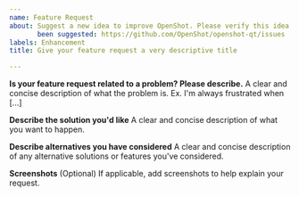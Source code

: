 ```yaml
---
name: Feature Request
about: Suggest a new idea to improve OpenShot. Please verify this idea has not already
       been suggested: https://github.com/OpenShot/openshot-qt/issues
labels: Enhancement
title: Give your feature request a very descriptive title

---
```


**Is your feature request related to a problem? Please describe.**
A clear and concise description of what the problem is. Ex. I'm always frustrated when [...]

**Describe the solution you'd like**
A clear and concise description of what you want to happen.

**Describe alternatives you have considered**
A clear and concise description of any alternative solutions or features you've considered.

**Screenshots** (Optional)
If applicable, add screenshots to help explain your request.